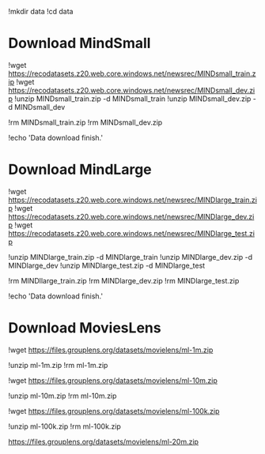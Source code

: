 !mkdir data
!cd data

# Download MindSmall
!wget https://recodatasets.z20.web.core.windows.net/newsrec/MINDsmall_train.zip
!wget https://recodatasets.z20.web.core.windows.net/newsrec/MINDsmall_dev.zip
!unzip MINDsmall_train.zip -d MINDsmall_train
!unzip MINDsmall_dev.zip -d MINDsmall_dev

!rm MINDsmall_train.zip
!rm MINDsmall_dev.zip

!echo 'Data download finish.'

# Download MindLarge
!wget https://recodatasets.z20.web.core.windows.net/newsrec/MINDlarge_train.zip
!wget https://recodatasets.z20.web.core.windows.net/newsrec/MINDlarge_dev.zip
!wget https://recodatasets.z20.web.core.windows.net/newsrec/MINDlarge_test.zip

!unzip MINDlarge_train.zip -d MINDlarge_train
!unzip MINDlarge_dev.zip -d MINDlarge_dev
!unzip MINDlarge_test.zip -d MINDlarge_test

!rm MINDllarge_train.zip
!rm MINDlarge_dev.zip
!rm MINDlarge_test.zip

!echo 'Data download finish.'

# Download MoviesLens

!wget https://files.grouplens.org/datasets/movielens/ml-1m.zip

!unzip ml-1m.zip
!rm ml-1m.zip


!wget https://files.grouplens.org/datasets/movielens/ml-10m.zip

!unzip ml-10m.zip
!rm ml-10m.zip


!wget https://files.grouplens.org/datasets/movielens/ml-100k.zip

!unzip ml-100k.zip
!rm ml-100k.zip

https://files.grouplens.org/datasets/movielens/ml-20m.zip